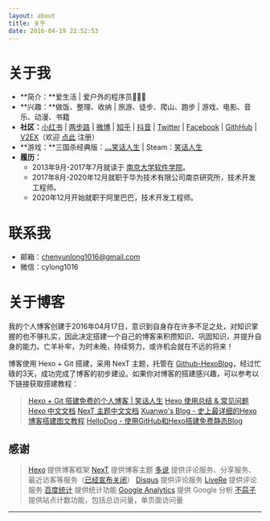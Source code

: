 ```yaml
---
layout: about
title: 关于
date: 2016-04-19 22:52:53
---
```


# 关于我

* **简介：**爱生活 | 爱户外的程序员👨🏻‍💻
* **兴趣：**做饭、整理、收纳 | 旅游、徒步、爬山、跑步 | 游戏、电影、音乐、动漫、书籍
* **社区：**[小红书][20] | [两步路][24] | [微博][7] | [知乎][6] | [抖音][25] | [Twitter][9] | [Facebook][8] | [GithHub][23] | [V2EX][10]（欢迎 [点此][13] 注册）
* **游戏：**三国杀经典版：[灬笑话人生][21] | <span class="fab fa-steam"></span> Steam：[笑话人生][19]
* **履历：**
    * 2013年9月-2017年7月就读于 [南京大学软件学院][1]。
    * 2017年8月-2020年12月就职于华为技术有限公司南京研究所，技术开发工程师。
    * 2020年12月开始就职于阿里巴巴，技术开发工程师。

# 联系我

* <span class="fa fa-envelope"></span> 邮箱：chenyunlong1016@gmail.com
* <span class="fab fa-weixin"></span> 微信：cylong1016

# 关于博客

我的个人博客创建于2016年04月17日，意识到自身存在许多不足之处，对知识掌握的也不够扎实，因此决定搭建一个自己的博客来积攒知识、巩固知识，并提升自身的能力。亡羊补牢，为时未晚，持续努力，或许机会就在不远的将来！

博客使用 Hexo + Git 搭建，采用 NexT 主题，托管在 [Github-HexoBlog][2]，经过忙碌的3天，成功完成了博客的初步建设。如果你对博客的搭建感兴趣，可以参考以下链接获取搭建教程：

> [Hexo + Git 搭建免费的个人博客 | 笑话人生][5]
> [Hexo 使用总结 & 常见问题][22]
> [Hexo 中文文档][11]
> [NexT 主题中文文档][12]
> [Xuanwo's Blog - 史上最详细的Hexo博客搭建图文教程][3]
> [HelloDog - 使用GitHub和Hexo搭建免费静态Blog][4]

## 感谢

> [Hexo][] 提供博客框架
> [NexT][] 提供博客主题
> [多说][] 提供评论服务、分享服务、最近访客等服务（[已经宣布关闭][17]）
> [Disqus][] 提供评论服务
> [LiveRe][] 提供评论服务
> [百度统计][] 提供统计功能
> [Google Analytics][] 提供 Google 分析
> [不蒜子][] 提供站点计数功能，包括总访问量，单页面访问量

---

[Hexo]: https://hexo.io/zh-cn/ "Hexo"
[NexT]: http://theme-next.iissnan.com/ "NexT"
[多说]: https://duoshuo.com/ "多说"
[百度统计]: https://tongji.baidu.com/ "百度统计"
[Disqus]: https://disqus.com/ "Disqus"
[LiveRe]: https://livere.com/ "LiveRe"
[Google Analytics]: https://www.google.com/intl/zh-CN/analytics/ "Google Analytics"
[不蒜子]: https://ibruce.info/2015/04/04/busuanzi/ "不蒜子"
[1]: https://software.nju.edu.cn/ "南京大学软件学院"
[2]: https://github.com/cylong1016/HexoBlog "HexoBlog"
[3]: https://xuanwo.io/2015/03/26/hexo-intor/ "Xuanwo's Blog - 史上最详细的Hexo博客搭建图文教程"
[4]: https://wsgzao.github.io/post/hexo/ "HelloDog - 使用GitHub和Hexo搭建免费静态Blog"
[5]: https://www.cylong.com/blog/2016/04/19/hexo-git/ "Hexo + Git 搭建免费的个人博客 | 笑话人生"
[6]: https://www.zhihu.com/people/cylong1016 "陈云龙 - 知乎"
[7]: https://weibo.com/cyl19941016 "笑话人生cylong的微博"
[8]: https://www.facebook.com/cylong1016 "陈云龙 | Facebook"
[9]: https://twitter.com/cylong1016 "陈云龙(@cylong1016) | Twitter"
[10]: https://www.v2ex.com/member/cylong "V2EX › cylong"
[11]: https://hexo.io/zh-cn/docs/ "Hexo 中文文档"
[12]: https://theme-next.iissnan.com/ "NexT主题中文文档"
[13]: https://www.v2ex.com/?r=cylong "V2EX"
[14]: https://segmentfault.com/u/cylong "笑话人生 - SegmentFault"
[15]: http://ask.githuber.cn/users/cylong1016/activity "Ask.GitHuber.cn"
[16]: https://dev.duoshuo.com/docs "多说开发者中心"
[17]: https://dev.duoshuo.com/threads/58d1169ae293b89a20c57241 "重要通知: 多说即将关闭"
[18]: https://space.bilibili.com/2645593/favlist "笑话人生的个人空间 - 哔哩哔哩 ( ゜- ゜)つロ 乾杯~ Bilibili"
[19]: https://steamcommunity.com/id/cylong/ "Steam - 笑话人生"
[20]: https://www.xiaohongshu.com/user/profile/5fba43f2000000000101df9d "笑话人生 • 小红书 / RED "
[21]: http://web.sanguosha.com/ "三国杀官方正版"
[22]: https://www.cylong.com/blog/2016/04/25/hexo-faq/ "Hexo 使用总结 & 常见问题 | 笑话人生"
[23]: https://github.com/cylong1016 "cylong（陈云龙）"
[24]: https://www.2bulu.com/spaceindex/index.htm?userId=47617540 "笑话人生-两步路户外"
[25]: https://www.douyin.com/user/MS4wLjABAAAAzGViZDLj--kcxnx69U9vVQhSE74rIKdjjHf2AzQICH1EFwGJ5AN8mFC-QI9bZN8j "笑话人生的主页 - 抖音"